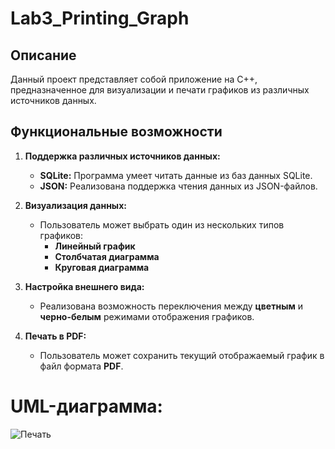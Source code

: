 # Lab3_Printing_Graph
## Описание

Данный проект представляет собой приложение на C++, предназначенное для визуализации и печати графиков из различных источников данных.

## Функциональные возможности

1.  **Поддержка различных источников данных:**
    - **SQLite:** Программа умеет читать данные из баз данных SQLite.
    - **JSON:** Реализована поддержка чтения данных из JSON-файлов.

2.  **Визуализация данных:**
    - Пользователь может выбрать один из нескольких типов графиков:
        - **Линейный график**
        - **Столбчатая диаграмма**
        - **Круговая диаграмма**

3.  **Настройка внешнего вида:**
    - Реализована возможность переключения между **цветным** и **черно-белым** режимами отображения графиков.

4.  **Печать в PDF:**
    - Пользователь может сохранить текущий отображаемый график в файл формата **PDF**.

# UML-диаграмма:
![Печать](https://github.com/user-attachments/assets/1dc60e13-bdf1-424f-bce2-288f13decc22)
